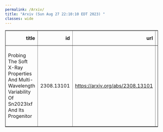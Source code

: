 ```yaml
---
permalink: /Arxiv/
title: "Arxiv (Sun Aug 27 22:10:10 EDT 2023) "
classes: wide
---
```

<table border="1" class="dataframe">
  <thead>
    <tr style="text-align: right;">
      <th>title</th>
      <th>id</th>
      <th>url</th>
      <th>authors</th>
      <th>Local Authors</th>
    </tr>
  </thead>
  <tbody>
    <tr>
      <td>Probing The Soft X-Ray Properties And Multi-Wavelength Variability Of   Sn2023Ixf And Its Progenitor</td>
      <td>2308.13101</td>
      <td><a href="https://arxiv.org/abs/2308.13101" target="_blank">https://arxiv.org/abs/2308.13101</a></td>
      <td>Sonja Panjkov, Katie Auchettl, Benjamin J. Shappee, Aaron Do, Laura A. Lopez, John F. Beacom</td>
      <td>John Beacom, John F. Beacom, Laura Lopez</td>
    </tr>
  </tbody>
</table>